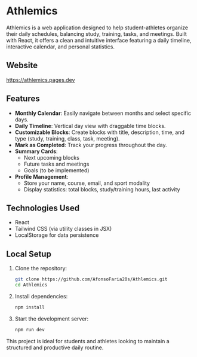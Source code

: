 # Athlemics

Athlemics is a web application designed to help student-athletes organize their daily schedules, balancing study, training, tasks, and meetings. Built with React, it offers a clean and intuitive interface featuring a daily timeline, interactive calendar, and personal statistics.

## Website

https://athlemics.pages.dev

## Features

- **Monthly Calendar**: Easily navigate between months and select specific days.
- **Daily Timeline**: Vertical day view with draggable time blocks.
- **Customizable Blocks**: Create blocks with title, description, time, and type (study, training, class, task, meeting).
- **Mark as Completed**: Track your progress throughout the day.
- **Summary Cards**:
  - Next upcoming blocks
  - Future tasks and meetings
  - Goals (to be implemented)
- **Profile Management**:
  - Store your name, course, email, and sport modality
  - Display statistics: total blocks, study/training hours, last activity

## Technologies Used

- React
- Tailwind CSS (via utility classes in JSX)
- LocalStorage for data persistence

## Local Setup

1. Clone the repository:

   ```bash
   git clone https://github.com/AfonsoFaria20s/Athlemics.git
   cd Athlemics
   ```

2. Install dependencies:

   ```bash
   npm install
   ```

3. Start the development server:
   ```bash
   npm run dev
   ```

This project is ideal for students and athletes looking to maintain a structured and productive daily routine.
